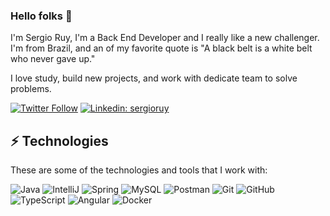 ### Hello folks 🤙

I'm Sergio Ruy, I'm a Back End Developer and I really like a new challenger. I'm from Brazil, and an of my favorite quote is "A black belt is a white belt who never gave up."

I love study, build new projects, and work with dedicate team to solve problems.  

[![Twitter Follow](https://img.shields.io/twitter/follow/sergio_ruy?style=social)](https://twitter.com/sergio_ruy)
[![Linkedin: sergioruy](https://img.shields.io/badge/-Linkedin-blue?style=flat-square&logo=Linkedin&logoColor=white&link=https://www.linkedin.com/in/sergioruy/)](https://www.linkedin.com/in/sergioruy/)

## ⚡ Technologies

These are some of the technologies and tools that I work with:

![Java](https://img.shields.io/badge/-Java-007396?style=flat-square&logo=java)
![IntelliJ](https://img.shields.io/badge/-IntelliJ%20IDEA-black?style=flat-square&logo=intellij-idea&logoColor=white)
![Spring](https://img.shields.io/badge/-Spring-6DB33F?style=flat-square&logo=spring&logoColor=white)
![MySQL](https://img.shields.io/badge/-MySQL-4479A1?style=flat-square&logo=mysql&logoColor=white)
![Postman](https://img.shields.io/badge/-Postman-orange?style=flat-square&logo=postman&logoColor=white)
![Git](https://img.shields.io/badge/-Git-blueviolet?style=flat-square&logo=git)
![GitHub](https://img.shields.io/badge/-GitHub-181717?style=flat-square&logo=github)
![TypeScript](https://img.shields.io/badge/TypeScript-007ACC?style=flat-square&logo=typescript&logoColor=white)
![Angular](https://img.shields.io/badge/-Angular-DD0031?style=flat-square&logo=angular)
![Docker](https://img.shields.io/badge/-Docker-2496ED?style=flat-square&logo=docker&logoColor=white)


<!--
**SergioRuyDev/SergioRuyDev** is a ✨ _special_ ✨ repository because its `README.md` (this file) appears on your GitHub profile.
![Docker](https://img.shields.io/badge/-Docker-2496ED?style=flat-square&logo=docker&logoColor=white)


